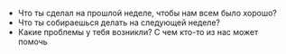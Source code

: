 - Что ты сделал на прошлой неделе, чтобы нам всем было хорошо?
- Что ты собираешься делать на следующей неделе?
- Какие проблемы у тебя возникли? С чем кто-то из нас может помочь
